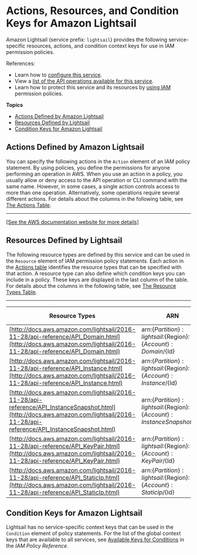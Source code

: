# Actions, Resources, and Condition Keys for Amazon Lightsail<a name="list_amazonlightsail"></a>

Amazon Lightsail \(service prefix: `lightsail`\) provides the following service\-specific resources, actions, and condition context keys for use in IAM permission policies\.

References:
+ Learn how to [configure this service](https://lightsail.aws.amazon.com/ls/docs/)\.
+ View a [list of the API operations available for this service](http://docs.aws.amazon.com/lightsail/2016-11-28/api-reference/)\.
+ Learn how to protect this service and its resources by [using IAM](https://lightsail.aws.amazon.com/ls/docs/how-to/article/create-policy-that-grants-access-to-amazon-lightsail) permission policies\.

**Topics**
+ [Actions Defined by Amazon Lightsail](#amazonlightsail-actions-as-permissions)
+ [Resources Defined by Lightsail](#amazonlightsail-resources-for-iam-policies)
+ [Condition Keys for Amazon Lightsail](#amazonlightsail-policy-keys)

## Actions Defined by Amazon Lightsail<a name="amazonlightsail-actions-as-permissions"></a>

You can specify the following actions in the `Action` element of an IAM policy statement\. By using policies, you define the permissions for anyone performing an operation in AWS\. When you use an action in a policy, you usually allow or deny access to the API operation or CLI command with the same name\. However, in some cases, a single action controls access to more than one operation\. Alternatively, some operations require several different actions\. For details about the columns in the following table, see [The Actions Table](reference_policies_actions-resources-contextkeys.md#actions_table)\.


****  
[\[See the AWS documentation website for more details\]](http://docs.aws.amazon.com/IAM/latest/UserGuide/list_amazonlightsail.html)

## Resources Defined by Lightsail<a name="amazonlightsail-resources-for-iam-policies"></a>

The following resource types are defined by this service and can be used in the `Resource` element of IAM permission policy statements\. Each action in the [Actions table](#amazonlightsail-actions-as-permissions) identifies the resource types that can be specified with that action\. A resource type can also define which condition keys you can include in a policy\. These keys are displayed in the last column of the table\. For details about the columns in the following table, see [The Resource Types Table](reference_policies_actions-resources-contextkeys.md#resources_table)\.


****  

| Resource Types | ARN | Condition Keys | 
| --- | --- | --- | 
| [http://docs.aws.amazon.com/lightsail/2016-11-28/api-reference/API_Domain.html](http://docs.aws.amazon.com/lightsail/2016-11-28/api-reference/API_Domain.html) | arn:$\{Partition\}:lightsail:$\{Region\}:$\{Account\}:Domain/$\{Id\} |  | 
| [http://docs.aws.amazon.com/lightsail/2016-11-28/api-reference/API_Instance.html](http://docs.aws.amazon.com/lightsail/2016-11-28/api-reference/API_Instance.html) | arn:$\{Partition\}:lightsail:$\{Region\}:$\{Account\}:Instance/$\{Id\} |  | 
| [http://docs.aws.amazon.com/lightsail/2016-11-28/api-reference/API_InstanceSnapshot.html](http://docs.aws.amazon.com/lightsail/2016-11-28/api-reference/API_InstanceSnapshot.html) | arn:$\{Partition\}:lightsail:$\{Region\}:$\{Account\}:InstanceSnapshot/$\{Id\} |  | 
| [http://docs.aws.amazon.com/lightsail/2016-11-28/api-reference/API_KeyPair.html](http://docs.aws.amazon.com/lightsail/2016-11-28/api-reference/API_KeyPair.html) | arn:$\{Partition\}:lightsail:$\{Region\}:$\{Account\}:KeyPair/$\{Id\} |  | 
| [http://docs.aws.amazon.com/lightsail/2016-11-28/api-reference/API_StaticIp.html](http://docs.aws.amazon.com/lightsail/2016-11-28/api-reference/API_StaticIp.html) | arn:$\{Partition\}:lightsail:$\{Region\}:$\{Account\}:StaticIp/$\{Id\} |  | 

## Condition Keys for Amazon Lightsail<a name="amazonlightsail-policy-keys"></a>

Lightsail has no service\-specific context keys that can be used in the `Condition` element of policy statements\. For the list of the global context keys that are available to all services, see [Available Keys for Conditions](http://docs.aws.amazon.com/IAM/latest/UserGuide/reference_policies_condition-keys.html#AvailableKeys) in the *IAM Policy Reference*\.